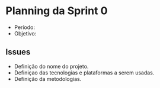 # **Planning da Sprint 0**

- Período: 
- Objetivo: 

## **Issues**

- Definição do nome do projeto.
- Definiçao das tecnologias e plataformas a serem usadas.
- Definição da metodologias.